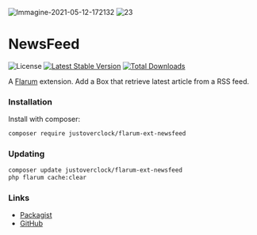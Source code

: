 ![Immagine-2021-05-12-172132](https://user-images.githubusercontent.com/79002016/118001360-f6862080-b346-11eb-9568-b151132cdaec.png)
![23](https://user-images.githubusercontent.com/79002016/118001364-f7b74d80-b346-11eb-806f-362bd84f9498.png)
# NewsFeed

![License](https://img.shields.io/badge/license-MIT-blue.svg) [![Latest Stable Version](https://img.shields.io/packagist/v/justoverclock/flarum-ext-newsfeed.svg)](https://packagist.org/packages/justoverclock/flarum-ext-newsfeed) [![Total Downloads](https://img.shields.io/packagist/dt/justoverclock/flarum-ext-newsfeed.svg)](https://packagist.org/packages/justoverclock/flarum-ext-newsfeed)

A [Flarum](http://flarum.org) extension. Add a Box that retrieve latest article from a RSS feed.

### Installation

Install with composer:

```sh
composer require justoverclock/flarum-ext-newsfeed
```

### Updating

```sh
composer update justoverclock/flarum-ext-newsfeed
php flarum cache:clear
```

### Links

- [Packagist](https://packagist.org/packages/justoverclock/flarum-ext-newsfeed)
- [GitHub](https://github.com/justoverclockl/flarum-ext-newsfeed)

